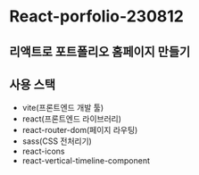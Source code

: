 # React-porfolio-230812
## 리액트로 포트폴리오 홈페이지 만들기
## 사용 스택
- vite(프론트엔드 개발 툴)
- react(프론트엔드 라이브러리)
- react-router-dom(페이지 라우팅)
- sass(CSS 전처리기)
- react-icons
- react-vertical-timeline-component
